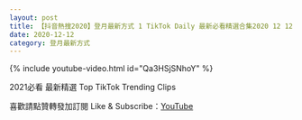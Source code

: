 ```yaml
---
layout: post
title: 【抖音熱搜2020】登月最新方式 1 TikTok Daily 最新必看精選合集2020 12 12
date: 2020-12-12
category: 登月最新方式
---
```


{% include youtube-video.html id="Qa3HSjSNhoY" %}

2021必看 最新精選 Top TikTok Trending Clips

喜歡請點贊轉發加訂閱 Like & Subscribe：[YouTube](https://www.youtube.com/channel/UCAoR7VcanIPd04uEq_GIylA/videos)

